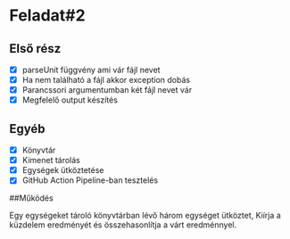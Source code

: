 # Feladat#2

## Első rész

- [x] parseUnit függvény ami vár fájl nevet
- [x] Ha nem található a fájl akkor exception dobás
- [x] Parancssori argumentumban két fájl nevet vár
- [x] Megfelelő output készítés

## Egyéb

- [x] Könyvtár
- [x] Kimenet tárolás
- [x] Egységek ütköztetése
- [x] GitHub Action Pipeline-ban tesztelés

##Működés

Egy egységeket tároló könyvtárban lévő három egységet ütköztet,
Kiírja a küzdelem eredményét és összehasonlítja a várt eredménnyel.
